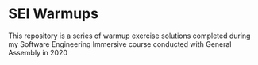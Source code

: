 # SEI Warmups

This repository is a series of warmup exercise solutions completed during my Software Engineering Immersive course conducted with General Assembly in 2020
